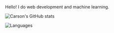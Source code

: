 Hello! I do web development and machine learning.

![Carson's GitHub stats](https://github-readme-stats.vercel.app/api?username=carsonburke&hide_border=true&show_icons=true&theme=radical)

![Languages](https://github-readme-stats.vercel.app/api/top-langs/?username=carsonburke&layout=compact&theme=dark&text_color=d6d6d6&line_height=22&hide_border=true&custom_title=MyFavouriteLanguages)
